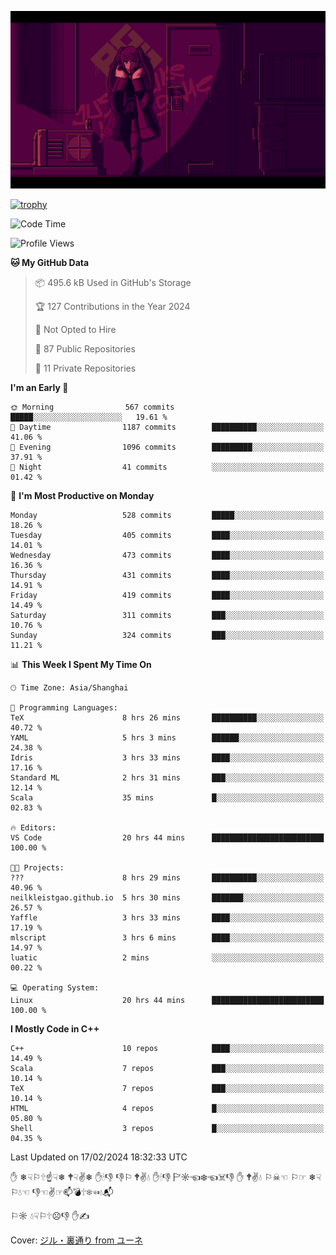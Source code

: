 ![](imgs/main.png)

[![trophy](https://github-profile-trophy.vercel.app/?username=NeilKleistGao&theme=dracula)](https://github.com/ryo-ma/github-profile-trophy)

<!--START_SECTION:waka-->
![Code Time](http://img.shields.io/badge/Code%20Time-632%20hrs%2046%20mins-blue)

![Profile Views](http://img.shields.io/badge/Profile%20Views-0-blue)

**🐱 My GitHub Data** 

> 📦 495.6 kB Used in GitHub's Storage 
 > 
> 🏆 127 Contributions in the Year 2024
 > 
> 🚫 Not Opted to Hire
 > 
> 📜 87 Public Repositories 
 > 
> 🔑 11 Private Repositories 
 > 
**I'm an Early 🐤** 

```text
🌞 Morning                567 commits         █████░░░░░░░░░░░░░░░░░░░░   19.61 % 
🌆 Daytime                1187 commits        ██████████░░░░░░░░░░░░░░░   41.06 % 
🌃 Evening                1096 commits        █████████░░░░░░░░░░░░░░░░   37.91 % 
🌙 Night                  41 commits          ░░░░░░░░░░░░░░░░░░░░░░░░░   01.42 % 
```
📅 **I'm Most Productive on Monday** 

```text
Monday                   528 commits         █████░░░░░░░░░░░░░░░░░░░░   18.26 % 
Tuesday                  405 commits         ████░░░░░░░░░░░░░░░░░░░░░   14.01 % 
Wednesday                473 commits         ████░░░░░░░░░░░░░░░░░░░░░   16.36 % 
Thursday                 431 commits         ████░░░░░░░░░░░░░░░░░░░░░   14.91 % 
Friday                   419 commits         ████░░░░░░░░░░░░░░░░░░░░░   14.49 % 
Saturday                 311 commits         ███░░░░░░░░░░░░░░░░░░░░░░   10.76 % 
Sunday                   324 commits         ███░░░░░░░░░░░░░░░░░░░░░░   11.21 % 
```


📊 **This Week I Spent My Time On** 

```text
🕑︎ Time Zone: Asia/Shanghai

💬 Programming Languages: 
TeX                      8 hrs 26 mins       ██████████░░░░░░░░░░░░░░░   40.72 % 
YAML                     5 hrs 3 mins        ██████░░░░░░░░░░░░░░░░░░░   24.38 % 
Idris                    3 hrs 33 mins       ████░░░░░░░░░░░░░░░░░░░░░   17.16 % 
Standard ML              2 hrs 31 mins       ███░░░░░░░░░░░░░░░░░░░░░░   12.14 % 
Scala                    35 mins             █░░░░░░░░░░░░░░░░░░░░░░░░   02.83 % 

🔥 Editors: 
VS Code                  20 hrs 44 mins      █████████████████████████   100.00 % 

🐱‍💻 Projects: 
???                      8 hrs 29 mins       ██████████░░░░░░░░░░░░░░░   40.96 % 
neilkleistgao.github.io  5 hrs 30 mins       ███████░░░░░░░░░░░░░░░░░░   26.57 % 
Yaffle                   3 hrs 33 mins       ████░░░░░░░░░░░░░░░░░░░░░   17.19 % 
mlscript                 3 hrs 6 mins        ████░░░░░░░░░░░░░░░░░░░░░   14.97 % 
luatic                   2 mins              ░░░░░░░░░░░░░░░░░░░░░░░░░   00.22 % 

💻 Operating System: 
Linux                    20 hrs 44 mins      █████████████████████████   100.00 % 
```

**I Mostly Code in C++** 

```text
C++                      10 repos            ████░░░░░░░░░░░░░░░░░░░░░   14.49 % 
Scala                    7 repos             ███░░░░░░░░░░░░░░░░░░░░░░   10.14 % 
TeX                      7 repos             ███░░░░░░░░░░░░░░░░░░░░░░   10.14 % 
HTML                     4 repos             █░░░░░░░░░░░░░░░░░░░░░░░░   05.80 % 
Shell                    3 repos             █░░░░░░░░░░░░░░░░░░░░░░░░   04.35 % 
```




 Last Updated on 17/02/2024 18:32:33 UTC
<!--END_SECTION:waka-->

✋ ❄☟⚐🕆☝☟❄ 🕈☟✌❄ ✋🕯👎 👎⚐ 🕈✌💧 ✋🕯👎 🏱☼☜❄☜☠👎 ✋ 🕈✌💧 ⚐☠☜ ⚐☞ ❄☟⚐💧☜ 👎☜✌☞📫💣🕆❄☜💧📬

⚐☼ 💧☟⚐🕆☹👎 ✋✍

Cover: [ジル・裏通り from ユーネ](https://www.pixiv.net/artworks/62127066)
